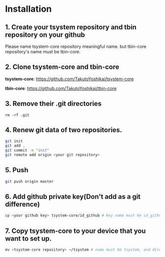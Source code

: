 # Installation

## 1. Create your tsystem repository and tbin repository on your github
Please name tsystem-core repository meaningful name. but tbin-core repository's name must be tbin-core.

## 2. Clone tsystem-core and tbin-core
**tsystem-core**: https://github.com/TakutoYoshikai/tsystem-core

**tbin-core**: https://github.com/TakutoYoshikai/tbin-core

## 3. Remove their .git directories
```
rm -rf .git
```

## 4. Renew git data of two repositories.
```bash
git init
git add .
git commit -m "init"
git remote add origin <your git repository>
```

## 5. Push
```bash
git push origin master
```

## 6. Add github private key(Don't add as a git difference)
```bash
cp <your github key> tsystem-core/id_github # Key name must be id_github. git ignore this file.
```

## 7. Copy tsystem-core to your device that you want to set up.

```bash
mv <tsystem-core repository> ~/tsystem # name must be tsystem, and directory must be home directory.
```
